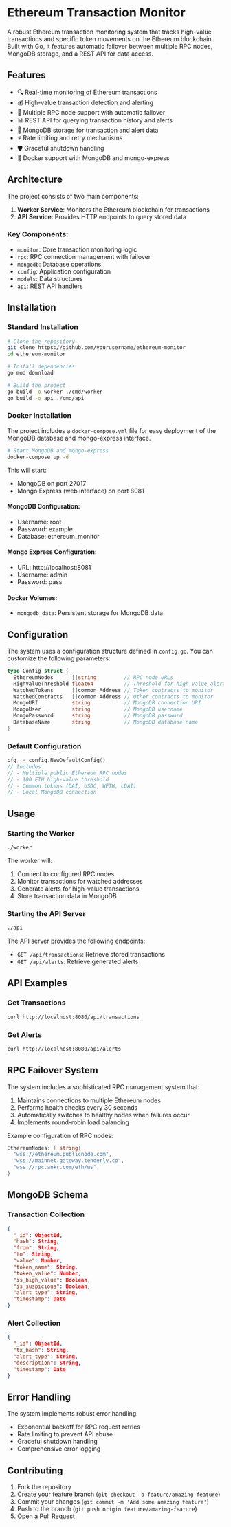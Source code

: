 # Ethereum Transaction Monitor

A robust Ethereum transaction monitoring system that tracks high-value transactions and specific token movements on the Ethereum blockchain. Built with Go, it features automatic failover between multiple RPC nodes, MongoDB storage, and a REST API for data access.

## Features

- 🔍 Real-time monitoring of Ethereum transactions
- 💰 High-value transaction detection and alerting
- 🔄 Multiple RPC node support with automatic failover
- 📊 REST API for querying transaction history and alerts
- 🔐 MongoDB storage for transaction and alert data
- ⚡ Rate limiting and retry mechanisms
- 🛡️ Graceful shutdown handling
- 🐳 Docker support with MongoDB and mongo-express

## Architecture

The project consists of two main components:

1. **Worker Service**: Monitors the Ethereum blockchain for transactions
2. **API Service**: Provides HTTP endpoints to query stored data

### Key Components:

- `monitor`: Core transaction monitoring logic
- `rpc`: RPC connection management with failover
- `mongodb`: Database operations
- `config`: Application configuration
- `models`: Data structures
- `api`: REST API handlers

## Installation

### Standard Installation

```bash
# Clone the repository
git clone https://github.com/yourusername/ethereum-monitor
cd ethereum-monitor

# Install dependencies
go mod download

# Build the project
go build -o worker ./cmd/worker
go build -o api ./cmd/api
```

### Docker Installation

The project includes a `docker-compose.yml` file for easy deployment of the MongoDB database and mongo-express interface.

```bash
# Start MongoDB and mongo-express
docker-compose up -d
```

This will start:

- MongoDB on port 27017
- Mongo Express (web interface) on port 8081

#### MongoDB Configuration:

- Username: root
- Password: example
- Database: ethereum_monitor

#### Mongo Express Configuration:

- URL: http://localhost:8081
- Username: admin
- Password: pass

#### Docker Volumes:

- `mongodb_data`: Persistent storage for MongoDB data

## Configuration

The system uses a configuration structure defined in `config.go`. You can customize the following parameters:

```go
type Config struct {
  EthereumNodes      []string         // RPC node URLs
  HighValueThreshold float64          // Threshold for high-value alerts
  WatchedTokens      []common.Address // Token contracts to monitor
  WatchedContracts   []common.Address // Other contracts to monitor
  MongoURI           string           // MongoDB connection URI
  MongoUser          string           // MongoDB username
  MongoPassword      string           // MongoDB password
  DatabaseName       string           // MongoDB database name
}
```

### Default Configuration

```go
cfg := config.NewDefaultConfig()
// Includes:
// - Multiple public Ethereum RPC nodes
// - 100 ETH high-value threshold
// - Common tokens (DAI, USDC, WETH, cDAI)
// - Local MongoDB connection
```

## Usage

### Starting the Worker

```bash
./worker
```

The worker will:

1. Connect to configured RPC nodes
2. Monitor transactions for watched addresses
3. Generate alerts for high-value transactions
4. Store transaction data in MongoDB

### Starting the API Server

```bash
./api
```

The API server provides the following endpoints:

- `GET /api/transactions`: Retrieve stored transactions
- `GET /api/alerts`: Retrieve generated alerts

## API Examples

### Get Transactions

```bash
curl http://localhost:8080/api/transactions
```

### Get Alerts

```bash
curl http://localhost:8080/api/alerts
```

## RPC Failover System

The system includes a sophisticated RPC management system that:

1. Maintains connections to multiple Ethereum nodes
2. Performs health checks every 30 seconds
3. Automatically switches to healthy nodes when failures occur
4. Implements round-robin load balancing

Example configuration of RPC nodes:

```go
EthereumNodes: []string{
  "wss://ethereum.publicnode.com",
  "wss://mainnet.gateway.tenderly.co",
  "wss://rpc.ankr.com/eth/ws",
}
```

## MongoDB Schema

### Transaction Collection

```json
{
  "_id": ObjectId,
  "hash": String,
  "from": String,
  "to": String,
  "value": Number,
  "token_name": String,
  "token_value": Number,
  "is_high_value": Boolean,
  "is_suspicious": Boolean,
  "alert_type": String,
  "timestamp": Date
}
```

### Alert Collection

```json
{
  "_id": ObjectId,
  "tx_hash": String,
  "alert_type": String,
  "description": String,
  "timestamp": Date
}
```

## Error Handling

The system implements robust error handling:

- Exponential backoff for RPC request retries
- Rate limiting to prevent API abuse
- Graceful shutdown handling
- Comprehensive error logging

## Contributing

1. Fork the repository
2. Create your feature branch (`git checkout -b feature/amazing-feature`)
3. Commit your changes (`git commit -m 'Add some amazing feature'`)
4. Push to the branch (`git push origin feature/amazing-feature`)
5. Open a Pull Request
